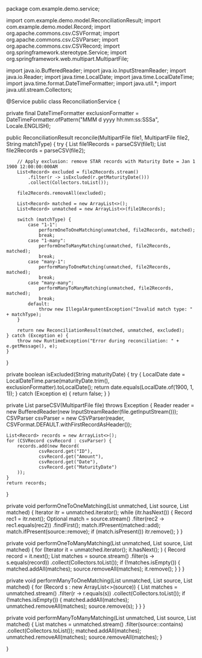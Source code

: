 package com.example.demo.service;

import com.example.demo.model.ReconciliationResult; import com.example.demo.model.Record; import org.apache.commons.csv.CSVFormat; import org.apache.commons.csv.CSVParser; import org.apache.commons.csv.CSVRecord; import org.springframework.stereotype.Service; import org.springframework.web.multipart.MultipartFile;

import java.io.BufferedReader; import java.io.InputStreamReader; import java.io.Reader; import java.time.LocalDate; import java.time.LocalDateTime; import java.time.format.DateTimeFormatter; import java.util.*; import java.util.stream.Collectors;

@Service public class ReconciliationService {

private final DateTimeFormatter exclusionFormatter = DateTimeFormatter.ofPattern("MMM d yyyy hh:mm:ss:SSSa", Locale.ENGLISH);

public ReconciliationResult reconcile(MultipartFile file1, MultipartFile file2, String matchType) {
    try {
        List<Record> file1Records = parseCSV(file1);
        List<Record> file2Records = parseCSV(file2);

        // Apply exclusion: remove STAR records with Maturity Date = Jan 1 1900 12:00:00:000AM
        List<Record> excluded = file2Records.stream()
            .filter(r -> isExcluded(r.getMaturityDate()))
            .collect(Collectors.toList());

        file2Records.removeAll(excluded);

        List<Record> matched = new ArrayList<>();
        List<Record> unmatched = new ArrayList<>(file1Records);

        switch (matchType) {
            case "1-1":
                performOneToOneMatching(unmatched, file2Records, matched);
                break;
            case "1-many":
                performOneToManyMatching(unmatched, file2Records, matched);
                break;
            case "many-1":
                performManyToOneMatching(unmatched, file2Records, matched);
                break;
            case "many-many":
                performManyToManyMatching(unmatched, file2Records, matched);
                break;
            default:
                throw new IllegalArgumentException("Invalid match type: " + matchType);
        }

        return new ReconciliationResult(matched, unmatched, excluded);
    } catch (Exception e) {
        throw new RuntimeException("Error during reconciliation: " + e.getMessage(), e);
    }
}

private boolean isExcluded(String maturityDate) {
    try {
        LocalDate date = LocalDateTime.parse(maturityDate.trim(), exclusionFormatter).toLocalDate();
        return date.equals(LocalDate.of(1900, 1, 1));
    } catch (Exception e) {
        return false;
    }
}

private List<Record> parseCSV(MultipartFile file) throws Exception {
    Reader reader = new BufferedReader(new InputStreamReader(file.getInputStream()));
    CSVParser csvParser = new CSVParser(reader, CSVFormat.DEFAULT.withFirstRecordAsHeader());

    List<Record> records = new ArrayList<>();
    for (CSVRecord csvRecord : csvParser) {
        records.add(new Record(
                csvRecord.get("ID"),
                csvRecord.get("Amount"),
                csvRecord.get("Date"),
                csvRecord.get("MaturityDate")
        ));
    }
    return records;
}

private void performOneToOneMatching(List<Record> unmatched, List<Record> source, List<Record> matched) {
    Iterator<Record> itr = unmatched.iterator();
    while (itr.hasNext()) {
        Record rec1 = itr.next();
        Optional<Record> match = source.stream()
                .filter(rec2 -> rec1.equals(rec2))
                .findFirst();
        match.ifPresent(matched::add);
        match.ifPresent(source::remove);
        if (match.isPresent()) itr.remove();
    }
}

private void performOneToManyMatching(List<Record> unmatched, List<Record> source, List<Record> matched) {
    for (Iterator<Record> it = unmatched.iterator(); it.hasNext(); ) {
        Record record = it.next();
        List<Record> matches = source.stream()
                .filter(s -> s.equals(record))
                .collect(Collectors.toList());
        if (!matches.isEmpty()) {
            matched.addAll(matches);
            source.removeAll(matches);
            it.remove();
        }
    }
}

private void performManyToOneMatching(List<Record> unmatched, List<Record> source, List<Record> matched) {
    for (Record s : new ArrayList<>(source)) {
        List<Record> matches = unmatched.stream()
                .filter(r -> r.equals(s))
                .collect(Collectors.toList());
        if (!matches.isEmpty()) {
            matched.addAll(matches);
            unmatched.removeAll(matches);
            source.remove(s);
        }
    }
}

private void performManyToManyMatching(List<Record> unmatched, List<Record> source, List<Record> matched) {
    List<Record> matches = unmatched.stream()
            .filter(source::contains)
            .collect(Collectors.toList());
    matched.addAll(matches);
    unmatched.removeAll(matches);
    source.removeAll(matches);
}

}
